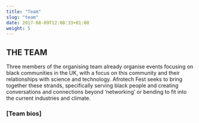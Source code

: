 ```yaml
---
title: "Team"
slug: "team"
date: 2017-08-09T12:08:33+01:00
weight: 5
---
```


## THE TEAM

Three members of the organising team already organise events focusing on black communities in the UK, with a focus on this community and their relationships with science and technology. Afrotech Fest seeks to bring together these strands, specifically serving black people and creating conversations and connections beyond ‘networking’ or bending to fit into the current industries and climate.

<h3>[Team bios]</h3>
